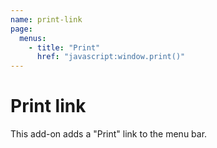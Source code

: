 ```yaml
---
name: print-link
page:
  menus:
    - title: "Print"
      href: "javascript:window.print()"
---
```


# Print link

This add-on adds a "Print" link to the menu bar.